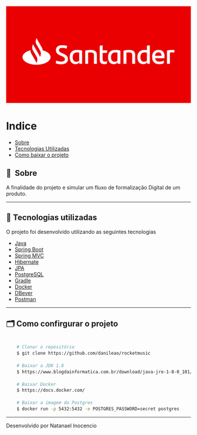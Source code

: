 <h1>
    <img src="img/novo-logo-santander-fundo-vermelho.jpg">
</h1>

# Indice

- [Sobre](#-sobre)
- [Tecnologias Utilizadas](#-tecnologias-utilizadas)
- [Como baixar o projeto](#-como-baixar-o-projeto)

## 🔖&nbsp; Sobre

A finalidade do projeto e simular um fluxo de formalização Digital de um produto.

---

## 🚀 Tecnologias utilizadas

O projeto foi desenvolvido utilizando as seguintes tecnologias

- [Java](https://www.java.com/en/)
- [Spring Boot](https://spring.io/projects/spring-boot)
- [Spring MVC](https://docs.spring.io/spring-framework/reference/)
- [Hibernate](https://hibernate.org/)
- [JPA](https://www.devmedia.com.br/introducao-a-jpa-java-persistence-api/28173)
- [PostgreSQL](https://www.postgresql.org/)
- [Gradle](https://gradle.org/)
- [Docker](https://docs.docker.com/)
- [DBever](https://dbeaver.io/download/)
- [Postman](https://www.postman.com/)

---

## 🗂 Como confirgurar o projeto

```bash

    # Clonar o repositório
    $ git clone https://github.com/danileao/rocketmusic

    # Baixar a JDK 1.8
    $ https://www.blogdainformatica.com.br/download/java-jre-1-8-0_101/

    # Baixar Docker
    $ https://docs.docker.com/

    # Baixar a imagem do Postgres 
    $ docker run -p 5432:5432 -e POSTGRES_PASSWORD=secret postgres

```

---

Desenvolvido por Natanael Inocencio